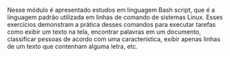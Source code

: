 Nesse módulo é apresentado estudos em linguagem Bash script, que é a linguagem padrão utilizada em linhas de comando de sistemas Linux.
Esses exercícios demonstram a prática desses comandos para executar tarefas como exibir um texto na tela, encontrar palavras em um documento, classificar pessoas de acordo com uma característica, exibir apenas linhas de um texto que contenham alguma letra, etc.
